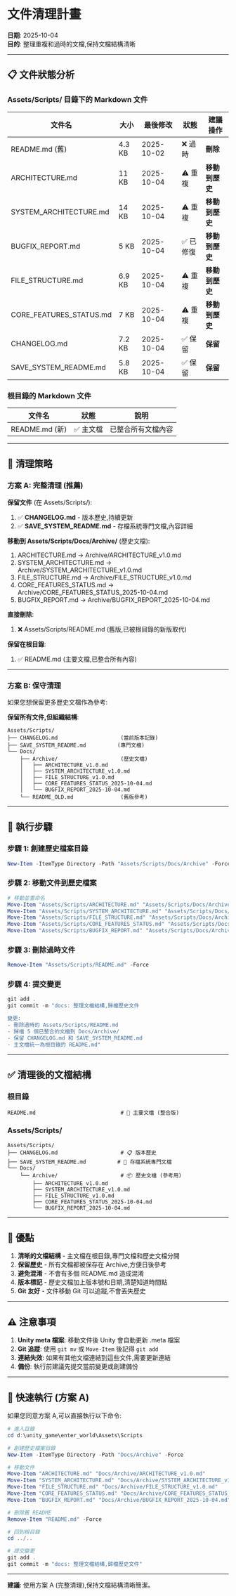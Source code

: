 # 文件清理計畫

**日期**: 2025-10-04  
**目的**: 整理重複和過時的文檔,保持文檔結構清晰

---

## 📋 文件狀態分析

### Assets/Scripts/ 目錄下的 Markdown 文件

| 文件名 | 大小 | 最後修改 | 狀態 | 建議操作 |
|--------|------|----------|------|----------|
| README.md (舊) | 4.3 KB | 2025-10-02 | ❌ 過時 | **刪除** |
| ARCHITECTURE.md | 11 KB | 2025-10-04 | ⚠️ 重複 | **移動到歷史** |
| SYSTEM_ARCHITECTURE.md | 14 KB | 2025-10-04 | ⚠️ 重複 | **移動到歷史** |
| BUGFIX_REPORT.md | 5 KB | 2025-10-04 | ✅ 已修復 | **移動到歷史** |
| FILE_STRUCTURE.md | 6.9 KB | 2025-10-04 | ⚠️ 重複 | **移動到歷史** |
| CORE_FEATURES_STATUS.md | 7 KB | 2025-10-04 | ⚠️ 重複 | **移動到歷史** |
| CHANGELOG.md | 7.2 KB | 2025-10-04 | ✅ 保留 | **保留** |
| SAVE_SYSTEM_README.md | 5.8 KB | 2025-10-04 | ✅ 保留 | **保留** |

### 根目錄的 Markdown 文件

| 文件名 | 狀態 | 說明 |
|--------|------|------|
| README.md (新) | ✅ 主文檔 | 已整合所有文檔內容 |

---

## 🎯 清理策略

### 方案 A: 完整清理 (推薦)

**保留文件** (在 Assets/Scripts/):
1. ✅ **CHANGELOG.md** - 版本歷史,持續更新
2. ✅ **SAVE_SYSTEM_README.md** - 存檔系統專門文檔,內容詳細

**移動到 Assets/Scripts/Docs/Archive/** (歷史文檔):
1. ARCHITECTURE.md → Archive/ARCHITECTURE_v1.0.md
2. SYSTEM_ARCHITECTURE.md → Archive/SYSTEM_ARCHITECTURE_v1.0.md
3. FILE_STRUCTURE.md → Archive/FILE_STRUCTURE_v1.0.md
4. CORE_FEATURES_STATUS.md → Archive/CORE_FEATURES_STATUS_2025-10-04.md
5. BUGFIX_REPORT.md → Archive/BUGFIX_REPORT_2025-10-04.md

**直接刪除**:
1. ❌ Assets/Scripts/README.md (舊版,已被根目錄的新版取代)

**保留在根目錄**:
1. ✅ README.md (主要文檔,已整合所有內容)

---

### 方案 B: 保守清理

如果您想保留更多歷史文檔作為參考:

**保留所有文件,但組織結構**:
```
Assets/Scripts/
├── CHANGELOG.md                    (當前版本記錄)
├── SAVE_SYSTEM_README.md          (專門文檔)
└── Docs/
    ├── Archive/                    (歷史文檔)
    │   ├── ARCHITECTURE_v1.0.md
    │   ├── SYSTEM_ARCHITECTURE_v1.0.md
    │   ├── FILE_STRUCTURE_v1.0.md
    │   ├── CORE_FEATURES_STATUS_2025-10-04.md
    │   └── BUGFIX_REPORT_2025-10-04.md
    └── README_OLD.md               (舊版參考)
```

---

## 📝 執行步驟

### 步驟 1: 創建歷史檔案目錄
```powershell
New-Item -ItemType Directory -Path "Assets/Scripts/Docs/Archive" -Force
```

### 步驟 2: 移動文件到歷史檔案
```powershell
# 移動並重命名
Move-Item "Assets/Scripts/ARCHITECTURE.md" "Assets/Scripts/Docs/Archive/ARCHITECTURE_v1.0.md"
Move-Item "Assets/Scripts/SYSTEM_ARCHITECTURE.md" "Assets/Scripts/Docs/Archive/SYSTEM_ARCHITECTURE_v1.0.md"
Move-Item "Assets/Scripts/FILE_STRUCTURE.md" "Assets/Scripts/Docs/Archive/FILE_STRUCTURE_v1.0.md"
Move-Item "Assets/Scripts/CORE_FEATURES_STATUS.md" "Assets/Scripts/Docs/Archive/CORE_FEATURES_STATUS_2025-10-04.md"
Move-Item "Assets/Scripts/BUGFIX_REPORT.md" "Assets/Scripts/Docs/Archive/BUGFIX_REPORT_2025-10-04.md"
```

### 步驟 3: 刪除過時文件
```powershell
Remove-Item "Assets/Scripts/README.md" -Force
```

### 步驟 4: 提交變更
```powershell
git add .
git commit -m "docs: 整理文檔結構,歸檔歷史文件

變更:
- 刪除過時的 Assets/Scripts/README.md
- 歸檔 5 個已整合的文檔到 Docs/Archive/
- 保留 CHANGELOG.md 和 SAVE_SYSTEM_README.md
- 主文檔統一為根目錄的 README.md"
```

---

## ✅ 清理後的文檔結構

### 根目錄
```
README.md                           # 🎯 主要文檔 (整合版)
```

### Assets/Scripts/
```
Assets/Scripts/
├── CHANGELOG.md                    # 📋 版本歷史
├── SAVE_SYSTEM_README.md          # 💾 存檔系統專門文檔
└── Docs/
    └── Archive/                    # 📦 歷史文檔 (參考用)
        ├── ARCHITECTURE_v1.0.md
        ├── SYSTEM_ARCHITECTURE_v1.0.md
        ├── FILE_STRUCTURE_v1.0.md
        ├── CORE_FEATURES_STATUS_2025-10-04.md
        └── BUGFIX_REPORT_2025-10-04.md
```

---

## 🎯 優點

1. **清晰的文檔結構** - 主文檔在根目錄,專門文檔和歷史文檔分開
2. **保留歷史** - 所有文檔都被保存在 Archive,方便日後參考
3. **避免混淆** - 不會有多個 README.md 造成混淆
4. **版本標記** - 歷史文檔加上版本號和日期,清楚知道時間點
5. **Git 友好** - 文件移動 Git 可以追蹤,不會丟失歷史

---

## ⚠️ 注意事項

1. **Unity meta 檔案**: 移動文件後 Unity 會自動更新 .meta 檔案
2. **Git 追蹤**: 使用 `git mv` 或 `Move-Item` 後記得 `git add`
3. **連結失效**: 如果有其他文檔連結到這些文件,需要更新連結
4. **備份**: 執行前建議先提交當前變更或創建備份

---

## 🚀 快速執行 (方案 A)

如果您同意方案 A,可以直接執行以下命令:

```powershell
# 進入目錄
cd d:\unity_game\enter_world\Assets\Scripts

# 創建歷史檔案目錄
New-Item -ItemType Directory -Path "Docs/Archive" -Force

# 移動文件
Move-Item "ARCHITECTURE.md" "Docs/Archive/ARCHITECTURE_v1.0.md"
Move-Item "SYSTEM_ARCHITECTURE.md" "Docs/Archive/SYSTEM_ARCHITECTURE_v1.0.md"
Move-Item "FILE_STRUCTURE.md" "Docs/Archive/FILE_STRUCTURE_v1.0.md"
Move-Item "CORE_FEATURES_STATUS.md" "Docs/Archive/CORE_FEATURES_STATUS_2025-10-04.md"
Move-Item "BUGFIX_REPORT.md" "Docs/Archive/BUGFIX_REPORT_2025-10-04.md"

# 刪除舊 README
Remove-Item "README.md" -Force

# 回到根目錄
cd ../..

# 提交變更
git add .
git commit -m "docs: 整理文檔結構,歸檔歷史文件"
```

---

**建議**: 使用方案 A (完整清理),保持文檔結構清晰簡潔。
